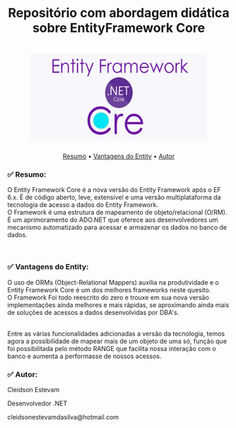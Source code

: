 <h1 align="center">Repositório com abordagem didática sobre EntityFramework Core</h1>
<h1 align="center">
<img src="https://github.com/CleidsonEstevam/EF_CORE/blob/main/Imagem/transferir.png" height="200" width="400"/>
</h1>

<p align="center" height="400" width="400">
 <a href="#resumo">Resumo</a> •
 <a href="#exemplo">Vantagens do Entity</a> •
 <a href="#autor">Autor</a> 
</p>
<h3 id="resumo">✅ Resumo:</h3>
<p>O Entity Framework Core é a nova versão do Entity Framework após o EF 6.x. É de código aberto, leve, extensível e uma versão multiplataforma da tecnologia de acesso a dados do Entity Framework.<br/>
O Framework é uma estrutura de mapeamento de objeto/relacional (O/RM). É um aprimoramento do ADO.NET que oferece aos desenvolvedores um mecanismo automatizado para acessar e armazenar os dados no banco de dados.</p>
<br/>
<h3 id="exemplo">✅ Vantagens do Entity:</h3>
<p>O uso de ORMs (Object-Relational Mappers) auxilia na produtividade e o Entity Framework Core é um dos melhores frameworks neste quesito.<br/>
 O Framework Foi todo reescrito do zero e trouxe em sua nova versão implementações ainda melhores e mais rápidas, se aproximando ainda mais de soluções de acessos a dados desenvolvidas por DBA's.</p><br/>
Entre as várias funcionalidades adicionadas a versão da tecnologia, temos agora a possibilidade de mapear mais de um objeto de uma só, função que foi possibilitada pelo método RANGE que facilita nossa interação com o banco e aumenta a performasse de nossos acessos.
<br/>
<h3 id="autor">✅ Autor:</h3>
 <p>Cleidson Estevam<p/>
 <p>Desenvolvedor .NET<p/>
 <p>cleidsonestevamdasilva@hotmail.com<p>
